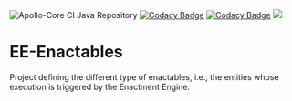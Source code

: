 ![Apollo-Core CI Java Repository](https://github.com/Apollo-Core/EE-Enactables/workflows/Apollo-Core%20CI%20Java%20Repository/badge.svg)
[![Codacy Badge](https://api.codacy.com/project/badge/Grade/75a9d7223ec1408aaa38290493be60c3)](https://app.codacy.com/gh/Apollo-Core/EE-Enactables?utm_source=github.com&utm_medium=referral&utm_content=Apollo-Core/EE-Enactables&utm_campaign=Badge_Grade_Settings)
[![Codacy Badge](https://app.codacy.com/project/badge/Coverage/d7036c5056854f1b8e039ea26f68cb42)](https://www.codacy.com/gh/Apollo-Core/EE-Enactables/dashboard?utm_source=github.com&utm_medium=referral&utm_content=Apollo-Core/EE-Enactables&utm_campaign=Badge_Coverage)
[![](https://jitpack.io/v/Apollo-Core/EE-Enactables.svg)](https://jitpack.io/#Apollo-Core/EE-Enactables)

# EE-Enactables
Project defining the different type of enactables, i.e., the entities whose execution is triggered by the Enactment Engine.

